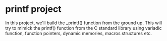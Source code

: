 # printf project

In this project, we'll build the _printf() function from the ground
up. This will try to mimick the printf() function from the C standard
library using variadic function, function pointers, dynamic memories,
macros structures etc.
